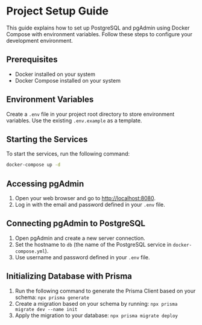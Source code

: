 # Project Setup Guide

This guide explains how to set up PostgreSQL and pgAdmin using Docker Compose with environment variables. Follow these steps to configure your development environment.

## Prerequisites

- Docker installed on your system
- Docker Compose installed on your system

## Environment Variables

Create a `.env` file in your project root directory to store environment variables. Use the existing `.env.example` as a template.

## Starting the Services

To start the services, run the following command:

```bash
docker-compose up -d
```

## Accessing pgAdmin

1. Open your web browser and go to [http://localhost:8080](http://localhost:8080).
2. Log in with the email and password defined in your `.env` file.

## Connecting pgAdmin to PostgreSQL

1. Open pgAdmin and create a new server connection.
2. Set the hostname to `db` (the name of the PostgreSQL service in `docker-compose.yml`).
3. Use username and password defined in your `.env` file.

## Initializing Database with Prisma

1. Run the following command to generate the Prisma Client based on your schema: `npx prisma generate`
2. Create a migration based on your schema by running: `npx prisma migrate dev --name init`
3. Apply the migration to your database: `npx prisma migrate deploy`


